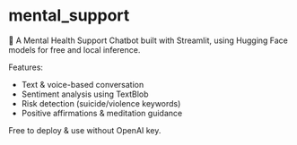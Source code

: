 # mental_support

🧠 A Mental Health Support Chatbot built with Streamlit, using Hugging Face models for free and local inference.

Features:
- Text & voice-based conversation
- Sentiment analysis using TextBlob
- Risk detection (suicide/violence keywords)
- Positive affirmations & meditation guidance

Free to deploy & use without OpenAI key.
